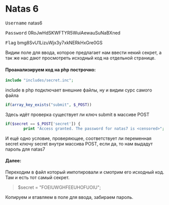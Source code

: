 # Natas 6
<kbd>Username</kbd> natas6

<kbd>Password</kbd> 0RoJwHdSKWFTYR5WuiAewauSuNaBXned

<kbd>Flag</kbd> bmg8SvU1LizuWjx3y7xkNERkHxGre0GS

Видим поле для ввода, которое предлагает нам ввести некий секрет, а так же нас дают просмотреть исходный код на отдельной странице.

#### Проанализируем код на php построчно:

```php
include "includes/secret.inc";
```
include в php подключает внешние файлы, ну и видим сурс самого файла

```php
if(array_key_exists("submit", $_POST)) 
```
Здесь идёт проверка существует ли ключ submit в массиве POST

```php
if($secret == $_POST['secret']) {
        print "Access granted. The password for natas7 is <censored>";
```
И ещё одно условие, проверяющее, соответствует ли переменная secret ключу secret внутри массива POST, если да, то нам выдадут пароль для natas7

#### Далее:
Переходим в файл который импотировали и смотрим его исходный код. Там и есть тот самый секрет.
>
>$secret = "FOEIUWGHFEEUHOFUOIU";

Копируем и втавляем в поле для ввода, забираем пароль.